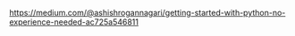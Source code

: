 https://medium.com/@ashishrogannagari/getting-started-with-python-no-experience-needed-ac725a546811
